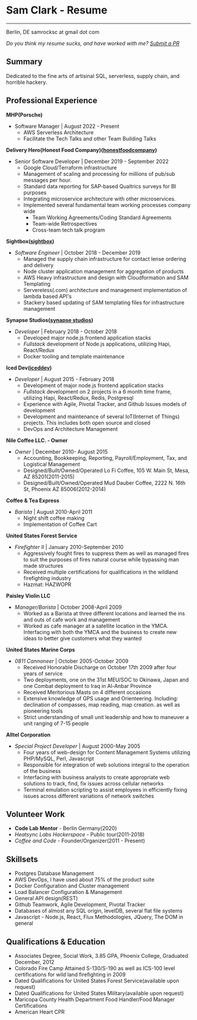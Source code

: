 # Sam Clark - Resume
-----------------
Berlin, DE
samrocksc at gmail dot com

_Do you think my resume sucks, and have worked with me? [Submit a PR](https://github.com/samrocksc/radjokes/blob/main/resume.md)_

Summary
-----

Dedicated to the fine arts of artisinal SQL, serverless, supply chain, and horrible hackery.


Professional Experience
-----------

**MHP(Porsche)**

* Software Manager | August 2022 - Present
  * AWS Serverless Architecture
  * Facilitate the Tech Talks and other Team Building Talks

**Delivery Hero(Honest Food Company)([honestfoodcompany](https://honestfoodcompany.de))**

* Senior Software Developer | December 2019 - September 2022
    * Google Cloud/Terraform infrastructure
    * Management of scaling and processing for millions of pub/sub messages per hour.
    * Standard data reporting for SAP-based Qualtrics surveys for BI purposes
    * Integrating microservice architecture with other microservices.
    * Implemented several fundamental team working processes company wide
      * Team Working Agreements/Coding Standard Agreements
      * Team-wide Retrospectives
      * Cross-team tech talk program

**Sightbox([sightbox](https://sightbox.com))**

* *Software Engineer* | October 2018 - December 2019
    * Managed the supply chain infrastructure for contact lense ordering and delivery
    * Node cluster application management for aggregation of products
    * AWS Heavy infrastructure and design with Cloudformation and SAM Templating
    * Servereless(.com) architecture and management implementation of lambda based API's
    * Stackery based updating of SAM templating files for infrastructure management


**Synapse Studios([synapse studios](https://synapsestudios.com))**

* *Developer* | February 2018 - October 2018
    * Developed major node.js frontend application stacks
    * *Fullstack* development of Node.js applications, utilizing Hapi, React/Redux
    * Docker tooling and template maintenance

**Iced Dev([iceddev](http://iceddev.com))**

* *Developer* | August 2015 - February 2018
    * Development of major node.js frontend application stacks
    * *Fullstack* development on 2 projects in a 6 month time frame, utilizing Hapi, React/Redux, Redis, Postgresql
    * Experience with Agile, Pivotal Tracker, and Github Issues models of development
    * Development and maintenance of several IoT(Internet of Things) projects.  This includes both open source and closed
    * DevOps and Architecture Management

**Nile Coffee LLC. - Owner**

* *Owner* | December 2010- August 2015
  * Accounting, Bookkeeping, Reporting, Payroll/Employment, Tax, and Logistical Management
  * Designed/Built/Owned/Operated Lo Fi Coffee, 105 W. Main St, Mesa, AZ 85201(2011-2015)
  * Designed/Built/Owned/Operated Mud Dauber Coffee, 2222 N. 16th St, Phoenix AZ 85006(2012-2014)

**Coffee & Tea Express**

* *Barista* | August 2010-April 2011
  * Night shift coffee making
  * Implementation of Coffee Cart

**United States Forest Service**

* *Firefighter II* | January 2010-September 2010
  * Aggressively fought fires to suppress them as well as managed fires to suit the purposes of fires natural course while bypassing man made structures
  * Received multiple certifications for qualifications in the wildland firefighting industry
  * Hazmat: HAZWOPR

**Paisley Violin LLC**

* *Manager/Barista* | October 2008-April 2009
  * Worked as a Barista at three different locations and learned the ins and outs of cafe work and management
  * Worked as cafe manager at a satellite location in the YMCA. Interfacing with both the YMCA and the business to create new ideas to better give customers what they wanted

**United States Marine Corps**

* *0811 Cannoneer* | October 2005-October 2009
  * Received Honorable Discharge on October 17th 2009 after four years of service
  * Two deployments, one on the 31st MEU/SOC to Okinawa, Japan and one Combat deployment to Iraq in Al-Anbar Province
  * Received Meritorious Masts on 4 different occasions
  * Extensive knowledge of GPS usage and Orienteering. Including: declination of compasses, map reading, map creation. as well as pioneering tools
  * Strict understanding of small unit leadership and how to maneuver a unit ranging of 7-15 people

**Alltel Corporation**

* *Special Project Developer* | August 2000-May 2005
  * Four years of web-design for Content Management Systems utilizing PHP/MySQL, Perl, Javascript
  * Responsible for integration of web solutions integral to the operation of the business
  * Interfacing with business analysts to create appropriate web solutions to track, find, fix issues across cellular networks
  * Terminal emulation scripting to assist employees in efficiently fixing issues across different variations of network switches

Volunteer Work
---
- **Code Lab Mentor** - Berlin Germany(2020)
- *Heatsync Labs Hackerspace* - Public tour(2011-2018)
- *Coffee and Code* - Founder/Organizer(2011 - Present)

Skillsets
---
* Postgres Database Management
* AWS DevOps, I have used about 75% of the product suite
* Docker Configuration and Cluster management
* Load Balancer Configuration & Management
* General API design(REST)
* Github Teamwork, Agile Development, Pivotal Tracker
* Databases of almost any SQL origin, levelDB, several flat file systems
* Javascript - Node.js, React, Flux Methodologies, JQuery, The DOM in general

Qualifications & Education
---
* Associates Degree, Social Work, 3.85 GPA, Phoenix College, Graduated December, 2012
* Colorado Fire Camp Attained S-130/S-190 as well as ICS-100 level certifications for wild land firefighting in 2009
* Dated Qualifications for United States Forest Service(available upon request)
* Dated Qualifications for United States Military(available upon request)
* Maricopa County Health Department Food Handler/Food Manager Certifications
* American Heart CPR
